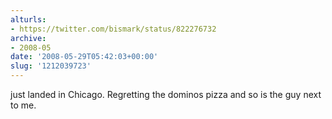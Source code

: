```yaml
---
alturls:
- https://twitter.com/bismark/status/822276732
archive:
- 2008-05
date: '2008-05-29T05:42:03+00:00'
slug: '1212039723'
---
```


just landed in Chicago. Regretting the dominos pizza and so is the guy next to me.

